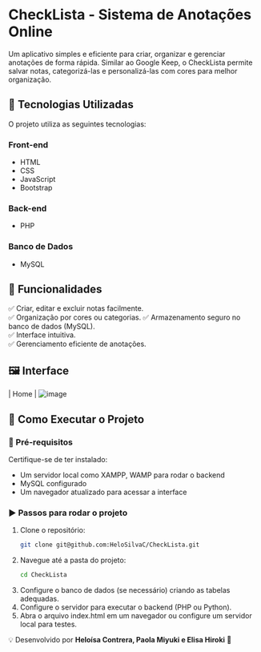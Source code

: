# CheckLista - Sistema de Anotações Online

Um aplicativo simples e eficiente para criar, organizar e gerenciar anotações de forma rápida. Similar ao Google Keep, o CheckLista permite salvar notas, categorizá-las e personalizá-las com cores para melhor organização.

## 🚀 Tecnologias Utilizadas

O projeto utiliza as seguintes tecnologias:

### Front-end
- HTML
- CSS
- JavaScript
- Bootstrap

### Back-end
- PHP

### Banco de Dados
- MySQL

## 🔹 Funcionalidades

✅ Criar, editar e excluir notas facilmente.  
✅ Organização por cores ou categorias. 
✅ Armazenamento seguro no banco de dados (MySQL).  
✅ Interface intuitiva.  
✅ Gerenciamento eficiente de anotações.

## 🖼️ Interface
| Home |
![image](https://github.com/user-attachments/assets/b589752d-5dda-4968-af1d-b5f82021c847)

## 📌 Como Executar o Projeto

### 🔧 Pré-requisitos
Certifique-se de ter instalado:
- Um servidor local como XAMPP, WAMP para rodar o backend
- MySQL configurado
- Um navegador atualizado para acessar a interface

### ▶️ Passos para rodar o projeto
1. Clone o repositório:
   ```sh
   git clone git@github.com:HeloSilvaC/CheckLista.git
   ```
2. Navegue até a pasta do projeto:
   ```sh
   cd CheckLista
   ```
3. Configure o banco de dados (se necessário) criando as tabelas adequadas.
4. Configure o servidor para executar o backend (PHP ou Python).
5. Abra o arquivo index.html em um navegador ou configure um servidor local para testes.

💡 Desenvolvido por **Heloísa Contrera, Paola Miyuki e Elisa Hiroki** 🚀

